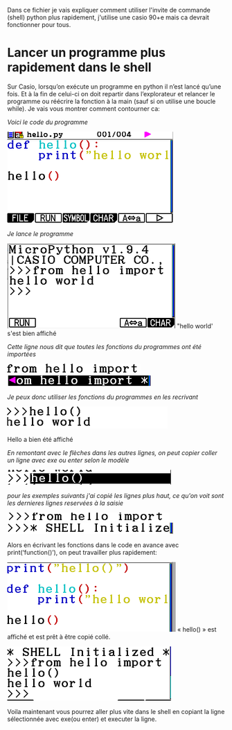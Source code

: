 Dans ce fichier je vais expliquer comment utiliser l'invite de commande (shell) python plus rapidement, j'utilise une casio 90+e mais ca devrait fonctionner pour tous.

# Lancer un programme plus rapidement dans le shell 

Sur Casio, lorsqu’on exécute un programme en python il n’est lancé qu’une fois. Et à la fin de celui-ci on doit repartir dans l’explorateur et relancer le programme ou réécrire la fonction à la main (sauf si on utilise une boucle while). Je vais vous montrer comment contourner ca:

*Voici le code du programme*

![code](https://github.com/1Tyron140/maths/blob/main/images/screenshots/RunScriptInShell_1.png?raw=true "Code")

*Je lance le programme*

![shell](https://github.com/1Tyron140/maths/blob/main/images/screenshots/RunScriptInShell_2.png?raw=true "shell")
"hello world' s'est bien affiché

*Cette ligne nous dit que toutes les fonctions du programmes ont été importées*

![import](https://github.com/1Tyron140/maths/blob/main/images/screenshots/RunScriptInShell_3.png?raw=true "import de fonctions1")
![import](https://github.com/1Tyron140/maths/blob/main/images/screenshots/RunScriptInShell_4.png?raw=true "import de fonctions2")

*Je peux donc utiliser les fonctions du programmes en les recrivant*

![hello](https://github.com/1Tyron140/maths/blob/main/images/screenshots/RunScriptInShell_5.png?raw=true "utilisation de la fonction hello()")

Hello a bien été affiché

*En remontant avec le flèches dans les autres lignes, on peut copier coller un ligne avec exe ou enter selon le modèle*

![copie](https://github.com/1Tyron140/maths/blob/main/images/screenshots/RunScriptInShell_6.png?raw=true "copié")

*pour les exemples suivants j'ai copié les lignes plus haut, ce qu'on voit sont les dernieres lignes reservées à la saisie*

![colle](https://github.com/1Tyron140/maths/blob/main/images/screenshots/RunScriptInShell_8.png?raw=true "collé_1")
![colle](https://github.com/1Tyron140/maths/blob/main/images/screenshots/RunScriptInShell_9.png?raw=true "collé_2")

Alors en écrivant les fonctions dans le code en avance avec print(‘function()’), on peut travailler plus rapidement:

![code_2](https://github.com/1Tyron140/maths/blob/main/images/screenshots/RunScriptInShell_10.png?raw=true "code_2")
« hello() » est affiché et est prêt à être copié collé.


![shell_2](https://github.com/1Tyron140/maths/blob/main/images/screenshots/RunScriptInShell_11.png?raw=true "shell_22")

Voila maintenant vous pourrez aller plus vite dans le shell en copiant la ligne sélectionnée avec exe(ou enter) et executer la ligne.
 


